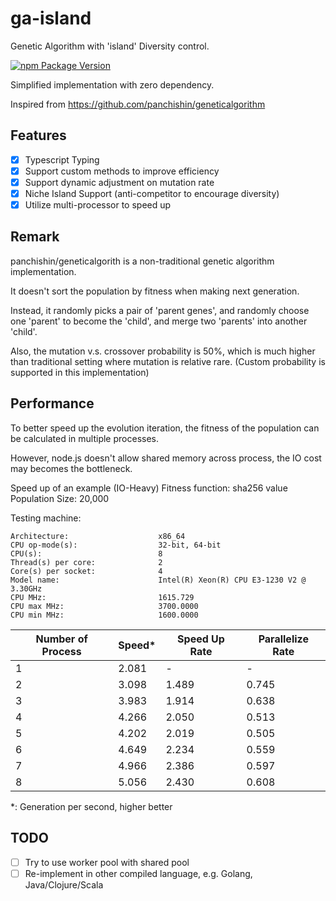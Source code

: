 # ga-island

Genetic Algorithm with 'island' Diversity control.

[![npm Package Version](https://img.shields.io/npm/v/ga-island.svg?maxAge=2592000)](https://www.npmjs.com/package/ga-island)

Simplified implementation with zero dependency.

Inspired from https://github.com/panchishin/geneticalgorithm

## Features
- [x] Typescript Typing
- [x] Support custom methods to improve efficiency
- [x] Support dynamic adjustment on mutation rate
- [x] Niche Island Support (anti-competitor to encourage diversity)
- [x] Utilize multi-processor to speed up

## Remark
panchishin/geneticalgorith is a non-traditional genetic algorithm implementation.

It doesn't sort the population by fitness when making next generation.

Instead, it randomly picks a pair of 'parent genes',
and randomly choose one 'parent' to become the 'child',
and merge two 'parents' into another 'child'.

Also, the mutation v.s. crossover probability is 50%,
which is much higher than traditional setting where mutation is relative rare.
(Custom probability is supported in this implementation)

## Performance

To better speed up the evolution iteration,
the fitness of the population can be calculated in multiple processes.

However, node.js doesn't allow shared memory across process,
the IO cost may becomes the bottleneck.

Speed up of an example (IO-Heavy)
Fitness function: sha256 value
Population Size: 20,000

Testing machine:
```
Architecture:                    x86_64
CPU op-mode(s):                  32-bit, 64-bit
CPU(s):                          8
Thread(s) per core:              2
Core(s) per socket:              4
Model name:                      Intel(R) Xeon(R) CPU E3-1230 V2 @ 3.30GHz
CPU MHz:                         1615.729
CPU max MHz:                     3700.0000
CPU min MHz:                     1600.0000
```


| Number of Process | Speed* | Speed Up Rate | Parallelize Rate |
|-------------------|--------|---------------|------------------|
| 1                 | 2.081  | -             | -                |
| 2                 | 3.098  | 1.489         | 0.745            |
| 3                 | 3.983  | 1.914         | 0.638            |
| 4                 | 4.266  | 2.050         | 0.513            |
| 5                 | 4.202  | 2.019         | 0.505            |
| 6                 | 4.649  | 2.234         | 0.559            |
| 7                 | 4.966  | 2.386         | 0.597            |
| 8                 | 5.056  | 2.430         | 0.608            |

*: Generation per second, higher better

## TODO

- [ ] Try to use worker pool with shared pool
- [ ] Re-implement in other compiled language, e.g. Golang, Java/Clojure/Scala
